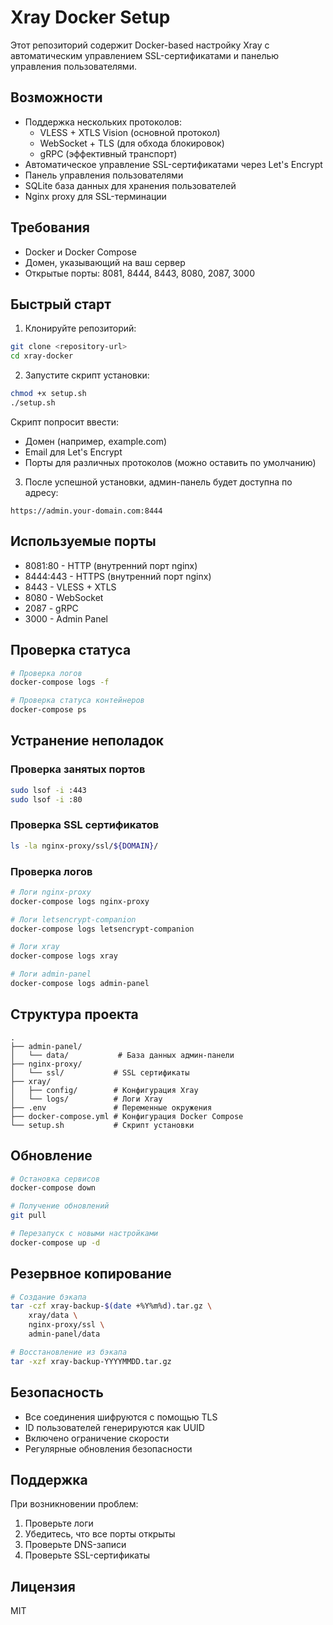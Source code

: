 # Xray Docker Setup

Этот репозиторий содержит Docker-based настройку Xray с автоматическим управлением SSL-сертификатами и панелью управления пользователями.

## Возможности

- Поддержка нескольких протоколов:
  - VLESS + XTLS Vision (основной протокол)
  - WebSocket + TLS (для обхода блокировок)
  - gRPC (эффективный транспорт)
- Автоматическое управление SSL-сертификатами через Let's Encrypt
- Панель управления пользователями
- SQLite база данных для хранения пользователей
- Nginx proxy для SSL-терминации

## Требования

- Docker и Docker Compose
- Домен, указывающий на ваш сервер
- Открытые порты: 8081, 8444, 8443, 8080, 2087, 3000

## Быстрый старт

1. Клонируйте репозиторий:
```bash
git clone <repository-url>
cd xray-docker
```

2. Запустите скрипт установки:
```bash
chmod +x setup.sh
./setup.sh
```

Скрипт попросит ввести:
- Домен (например, example.com)
- Email для Let's Encrypt
- Порты для различных протоколов (можно оставить по умолчанию)

3. После успешной установки, админ-панель будет доступна по адресу:
```
https://admin.your-domain.com:8444
```

## Используемые порты
- 8081:80 - HTTP (внутренний порт nginx)
- 8444:443 - HTTPS (внутренний порт nginx)
- 8443 - VLESS + XTLS
- 8080 - WebSocket
- 2087 - gRPC
- 3000 - Admin Panel

## Проверка статуса
```bash
# Проверка логов
docker-compose logs -f

# Проверка статуса контейнеров
docker-compose ps
```

## Устранение неполадок

### Проверка занятых портов
```bash
sudo lsof -i :443
sudo lsof -i :80
```

### Проверка SSL сертификатов
```bash
ls -la nginx-proxy/ssl/${DOMAIN}/
```

### Проверка логов
```bash
# Логи nginx-proxy
docker-compose logs nginx-proxy

# Логи letsencrypt-companion
docker-compose logs letsencrypt-companion

# Логи xray
docker-compose logs xray

# Логи admin-panel
docker-compose logs admin-panel
```

## Структура проекта
```
.
├── admin-panel/
│   └── data/           # База данных админ-панели
├── nginx-proxy/
│   └── ssl/           # SSL сертификаты
├── xray/
│   ├── config/        # Конфигурация Xray
│   └── logs/          # Логи Xray
├── .env               # Переменные окружения
├── docker-compose.yml # Конфигурация Docker Compose
└── setup.sh           # Скрипт установки
```

## Обновление

```bash
# Остановка сервисов
docker-compose down

# Получение обновлений
git pull

# Перезапуск с новыми настройками
docker-compose up -d
```

## Резервное копирование

```bash
# Создание бэкапа
tar -czf xray-backup-$(date +%Y%m%d).tar.gz \
    xray/data \
    nginx-proxy/ssl \
    admin-panel/data

# Восстановление из бэкапа
tar -xzf xray-backup-YYYYMMDD.tar.gz
```

## Безопасность

- Все соединения шифруются с помощью TLS
- ID пользователей генерируются как UUID
- Включено ограничение скорости
- Регулярные обновления безопасности

## Поддержка

При возникновении проблем:
1. Проверьте логи
2. Убедитесь, что все порты открыты
3. Проверьте DNS-записи
4. Проверьте SSL-сертификаты

## Лицензия

MIT
